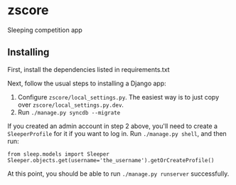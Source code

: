 zscore
======

Sleeping competition app

Installing
----------

First, install the dependencies listed in requirements.txt

Next, follow the usual steps to installing a Django app:

1. Configure `zscore/local_settings.py`. The easiest way is to just copy over `zscore/local_settings.py.dev`.
2. Run `./manage.py syncdb --migrate`

If you created an admin account in step 2 above, you'll need to create a `SleeperProfile` for it if you want to log in. Run `./manage.py shell`, and then run:

    from sleep.models import Sleeper
    Sleeper.objects.get(username='the_username').getOrCreateProfile()

At this point, you should be able to run `./manage.py runserver` successfully.
